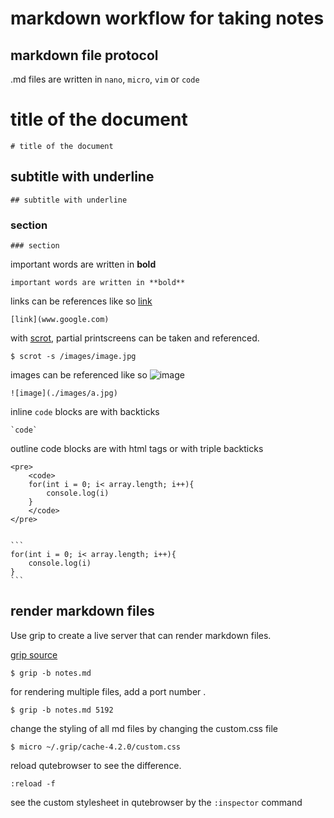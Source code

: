 # markdown workflow for taking notes

## markdown file protocol
.md files are written in `nano`, `micro`, `vim` or `code`

# title of the document
```
# title of the document
```

## subtitle with underline
```
## subtitle with underline
```

### section
```
### section
```




important words are written in **bold** 

```
important words are written in **bold**
```

links can be references like so
[link](www.google.com)

```
[link](www.google.com)
```




with [scrot](https://github.com/resurrecting-open-source-projects/scrot), partial printscreens can be taken and referenced.
```
$ scrot -s /images/image.jpg 
```

images can be referenced like so 
![image](./images/a.jpg)


```
![image](./images/a.jpg)
```

inline `code` blocks are with backticks 
<pre><code>`code`</code></pre>

outline code blocks are with html tags or with triple backticks
```
<pre>
	<code>
	for(int i = 0; i< array.length; i++){
		console.log(i)
	}
	</code>
</pre>
``` 
<pre><code>
```
for(int i = 0; i< array.length; i++){
	console.log(i)
}
```
</code></pre>


## render markdown files

Use grip to create a live server that can render markdown files.

[grip source](https://github.com/joeyespo/grip/blob/master/tests/input/github.md)


```
$ grip -b notes.md 
```
for rendering multiple files, add a port number . 
```
$ grip -b notes.md 5192 
```

change the styling of all md files by changing the custom.css file 

```
$ micro ~/.grip/cache-4.2.0/custom.css 

```

reload qutebrowser to see the difference.
```
:reload -f
```
see the custom stylesheet in qutebrowser by the `:inspector` command